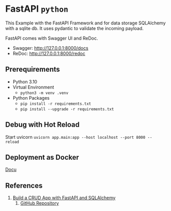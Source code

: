 # FastAPI `python`

This Example with the FastAPI Framework and for data storage SQLAlchemy with a sqlite db.
It uses pydantic to validate the incoming payload.

FastAPI comes with Swagger UI and ReDoc.

- Swagger: http://127.0.0.1:8000/docs
- ReDoc: http://127.0.0.1:8000/redoc

## Prerequirements

- Python 3.10
- Virtual Environment
  - `python3 -m venv .venv`
- Python Packages
  - `pip install -r requirements.txt`
  - `pip install --upgrade -r requirements.txt`

## Debug with Hot Reload

Start uvicorn
`uvicorn app.main:app --host localhost --port 8000 --reload`

## Deployment as Docker

[Docu](https://fastapi.tiangolo.com/deployment/docker/)

## References

1. [Build a CRUD App with FastAPI and SQLAlchemy](https://codevoweb.com/build-a-crud-app-with-fastapi-and-sqlalchemy)
   1. [GitHub Repository](https://github.com/wpcodevo/fastapi_sqlalchemy)
